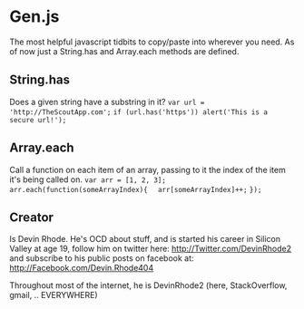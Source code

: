 Gen.js
=================

The most helpful javascript tidbits to copy/paste into wherever you need. As of now just a String.has and Array.each methods are defined.

String.has
----------

Does a given string have a substring in it?
`var url = 'http://TheScoutApp.com';`
`if (url.has('https')) alert('This is a secure url!');`


Array.each
-----------

Call a function on each item of an array, passing to it the index of the item it's being called on.
`var arr = [1, 2, 3];`
`arr.each(function(someArrayIndex){`
`  arr[someArrayIndex]++;`
`});`

Creator
---------------

Is Devin Rhode. He's OCD about stuff, and is started his career in Silicon Valley at age 19, follow him on twitter here: http://Twitter.com/DevinRhode2 and subscribe to his public posts on facebook at: http://Facebook.com/Devin.Rhode404

Throughout most of the internet, he is DevinRhode2 (here, StackOverflow, gmail, .. EVERYWHERE)